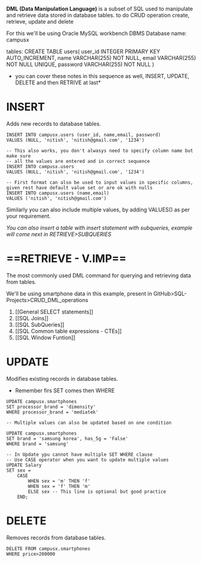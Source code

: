 **DML (Data Manipulation Language)** is a subset of SQL used to manipulate and retrieve data stored in database tables. to do CRUD operation create, retrieve, update and delete

For this we'll be using Oracle MySQL workbench DBMS
Database name: campusx

tables:
CREATE TABLE users(
	user_id INTEGER PRIMARY KEY AUTO_INCREMENT,
    name VARCHAR(255) NOT NULL,
    email VARCHAR(255) NOT NULL UNIQUE,
    password VARCHAR(255) NOT NULL
    )
* you can cover these notes in this sequence as well, INSERT, UPDATE, DELETE and then RETRIVE at last*
# INSERT
Adds new records to database tables.
```
INSERT INTO campusx.users (user_id, name,email, password)
VALUES (NULL, 'nitish', 'nitish@gmail.com', '1234')

-- This also works, you don't alwasys need to specify column name but make sure 
-- all the values are entered and in correct sequence
INSERT INTO campusx.users
VALUES (NULL, 'nitish', 'nitish@gmail.com', '1234')

-- First format can also be used to input values in specific columns, given rest have default value set or are ok with nulls
INSERT INTO campusx.users (name,email)
VALUES ('nitish', 'nitish@gmail.com')
```
 Similarly you can also include multiple values, by adding VALUES() as per your requirement.


*You can also insert a table with insert statement with subqueries, example will come next in RETRIEVE>SUBQUERIES*


# ==RETRIEVE - V.IMP==
The most commonly used DML command for querying and retrieving data from tables.

We'll be using smartphone data in this example, present in GitHub>SQL-Projects>CRUD_DML_operations

1. [[General SELECT statements]]
2. [[SQL Joins]]
3. [[SQL SubQueries]]
4. [[SQL Common table expressions - CTEs]]
5. [[SQL Window Funtion]]
# UPDATE
Modifies existing records in database tables.
* Remember firs SET comes then WHERE

```
UPDATE campusx.smartphones
SET processor_brand = 'dimensity'
WHERE processor_brand = 'mediatek'

-- Multiple values can also be updated based on one condition

UPDATE campusx.smartphones
SET brand = 'samsung korea', has_5g = 'False'
WHERE brand = 'samsung'

-- In Update ypu cannot have multiple SET WHERE clause
-- Use CASE operator when you want to update multiple values
UPDATE Salary
SET sex = 
    CASE 
        WHEN sex = 'm' THEN 'f'
        WHEN sex = 'f' THEN 'm'
        ELSE sex -- This line is optional but good practice
    END;

```


# DELETE
Removes records from database tables.

```
DELETE FROM campusx.smartphones
WHERE price>200000
```